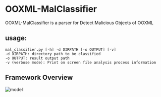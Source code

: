# OOXML-MalClassifier
OOXML-MalClassifier is a parser for Detect Malicious Objects of OOXML



## usage: 
```
mal_classifier.py [-h] -d DIRPATH [-o OUTPUT] [-v]
-d DIRPATH: directory path to be classified
-o OUTPUT: result output path
-v (verbose mode): Print on screen file analysis process information
```

## Framework Overview
![model](https://user-images.githubusercontent.com/25279893/76674222-3b51e280-65f0-11ea-92f8-2b4ec00bf779.jpg)
